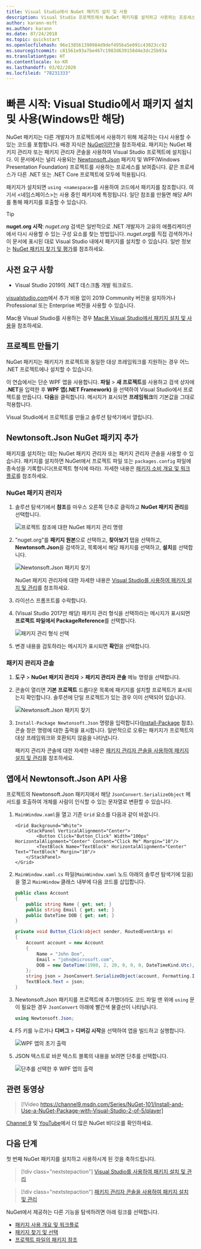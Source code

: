 ```yaml
---
title: Visual Studio에서 NuGet 패키지 설치 및 사용
description: Visual Studio 프로젝트에서 NuGet 패키지를 설치하고 사용하는 프로세스에 대한 연습 자습서입니다.
author: karann-msft
ms.author: karann
ms.date: 07/24/2018
ms.topic: quickstart
ms.openlocfilehash: 96e138561390984d9def495ba5e091c43023cc92
ms.sourcegitcommit: c81561e93a7be467c1983d639158d4e3dc25b93a
ms.translationtype: HT
ms.contentlocale: ko-KR
ms.lasthandoff: 03/02/2020
ms.locfileid: "78231333"
---
```

# <a name="quickstart-install-and-use-a-package-in-visual-studio-windows-only"></a>빠른 시작: Visual Studio에서 패키지 설치 및 사용(Windows만 해당)

NuGet 패키지는 다른 개발자가 프로젝트에서 사용하기 위해 제공하는 다시 사용할 수 있는 코드를 포함합니다. 배경 지식은 [NuGet이란?](../What-is-NuGet.md)을 참조하세요. 패키지는 NuGet 패키지 관리자 또는 패키지 관리자 콘솔을 사용하여 Visual Studio 프로젝트에 설치됩니다. 이 문서에서는 널리 사용되는 [Newtonsoft.Json](https://www.nuget.org/packages/Newtonsoft.Json/) 패키지 및 WPF(Windows Presentation Foundation) 프로젝트를 사용하는 프로세스를 보여줍니다. 같은 프로세스가 다른 .NET 또는 .NET Core 프로젝트에 모두에 적용됩니다.

패키지가 설치되면 `using <namespace>`를 사용하여 코드에서 패키지를 참조합니다. 여기서 \<네임스페이스\>는 사용 중인 패키지에 특정됩니다. 일단 참조를 만들면 해당 API를 통해 패키지를 호출할 수 있습니다.

> [!Tip]
> **nuget.org 시작**: *nuget.org* 검색은 일반적으로 .NET 개발자가 고유의 애플리케이션에서 다시 사용할 수 있는 구성 요소를 찾는 방법입니다. *nuget.org*를 직접 검색하거나 이 문서에 표시된 대로 Visual Studio 내에서 패키지를 설치할 수 있습니다. 일반 정보는 [NuGet 패키지 찾기 및 평가](../consume-packages/finding-and-choosing-packages.md)를 참조하세요.

## <a name="prerequisites"></a>사전 요구 사항

- Visual Studio 2019의 .NET 데스크톱 개발 워크로드.

[visualstudio.com](https://www.visualstudio.com/)에서 추가 비용 없이 2019 Community 버전을 설치하거나 Professional 또는 Enterprise 버전을 사용할 수 있습니다.

Mac용 Visual Studio를 사용하는 경우 [Mac용 Visual Studio에서 패키지 설치 및 사용](install-and-use-a-package-in-visual-studio-mac.md)을 참조하세요.

## <a name="create-a-project"></a>프로젝트 만들기

NuGet 패키지는 패키지가 프로젝트와 동일한 대상 프레임워크를 지원하는 경우 어느 .NET 프로젝트에나 설치할 수 있습니다.

이 연습에서는 단순 WPF 앱을 사용합니다. **파일** > **새 프로젝트**를 사용하고 검색 상자에 **.NET**을 입력한 후 **WPF 앱(.NET Framework)** 을 선택하여 Visual Studio에서 프로젝트를 만듭니다. **다음**을 클릭합니다. 메시지가 표시되면 **프레임워크**의 기본값을 그대로 적용합니다.

Visual Studio에서 프로젝트를 만들고 솔루션 탐색기에서 열립니다.

## <a name="add-the-newtonsoftjson-nuget-package"></a>Newtonsoft.Json NuGet 패키지 추가

패키지를 설치하는 데는 NuGet 패키지 관리자 또는 패키지 관리자 콘솔을 사용할 수 있습니다. 패키지를 설치하면 NuGet에서 프로젝트 파일 또는 `packages.config` 파일에 종속성을 기록합니다(프로젝트 형식에 따라). 자세한 내용은 [패키지 소비 개요 및 워크플로](../consume-packages/Overview-and-Workflow.md)를 참조하세요.

### <a name="nuget-package-manager"></a>NuGet 패키지 관리자

1. 솔루션 탐색기에서 **참조**를 마우스 오른쪽 단추로 클릭하고 **NuGet 패키지 관리**를 선택합니다.

    ![프로젝트 참조에 대한 NuGet 패키지 관리 명령](media/QS_Use-02-ManageNuGetPackages.png)

1. "nuget.org"를 **패키지 원본**으로 선택하고, **찾아보기** 탭을 선택하고, **Newtonsoft.Json**을 검색하고, 목록에서 해당 패키지를 선택하고, **설치**를 선택합니다.

    ![Newtonsoft.Json 패키지 찾기](media/QS_Use-03-NewtonsoftJson.png)

    NuGet 패키지 관리자에 대한 자세한 내용은 [Visual Studio를 사용하여 패키지 설치 및 관리](../consume-packages/install-use-packages-visual-studio.md)를 참조하세요.

1. 라이선스 프롬프트를 수락합니다.

1. (Visual Studio 2017만 해당) 패키지 관리 형식을 선택하라는 메시지가 표시되면 **프로젝트 파일에서 PackageReference**를 선택합니다.

    ![패키지 관리 형식 선택](media/QS_Use-03b-SelectFormat.png)

1. 변경 내용을 검토하라는 메시지가 표시되면 **확인**을 선택합니다.

### <a name="package-manager-console"></a>패키지 관리자 콘솔

1. **도구** > **NuGet 패키지 관리자** > **패키지 관리자 콘솔** 메뉴 명령을 선택합니다.

1. 콘솔이 열리면 **기본 프로젝트** 드롭다운 목록에 패키지를 설치할 프로젝트가 표시되는지 확인합니다. 솔루션에 단일 프로젝트가 있는 경우 이미 선택되어 있습니다.

    ![Newtonsoft.Json 패키지 찾기](media/QS_Use-08-Console1.png)

1. `Install-Package Newtonsoft.Json` 명령을 입력합니다([Install-Package](../reference/ps-reference/ps-ref-install-package.md) 참조). 콘솔 창은 명령에 대한 출력을 표시합니다. 일반적으로 오류는 패키지가 프로젝트의 대상 프레임워크와 호환되지 않음을 나타냅니다.

   패키지 관리자 콘솔에 대한 자세한 내용은 [패키지 관리자 콘솔을 사용하여 패키지 설치 및 관리](../consume-packages/install-use-packages-powershell.md)를 참조하세요.

## <a name="use-the-newtonsoftjson-api-in-the-app"></a>앱에서 Newtonsoft.Json API 사용

프로젝트의 Newtonsoft.Json 패키지에서 해당 `JsonConvert.SerializeObject` 메서드를 호출하여 개체를 사람이 인식할 수 있는 문자열로 변환할 수 있습니다.

1. `MainWindow.xaml`을 열고 기존 `Grid` 요소를 다음과 같이 바꿉니다.

    ```xaml
    <Grid Background="White">
        <StackPanel VerticalAlignment="Center">
            <Button Click="Button_Click" Width="100px" HorizontalAlignment="Center" Content="Click Me" Margin="10"/>
            <TextBlock Name="TextBlock" HorizontalAlignment="Center" Text="TextBlock" Margin="10"/>
        </StackPanel>
    </Grid>
    ```

1. `MainWindow.xaml.cs` 파일(`MainWindow.xaml` 노드 아래의 솔루션 탐색기에 있음)을 열고 `MainWindow` 클래스 내부에 다음 코드를 삽입합니다.

    ```cs
    public class Account
    {
        public string Name { get; set; }
        public string Email { get; set; }
        public DateTime DOB { get; set; }
    }

    private void Button_Click(object sender, RoutedEventArgs e)
    {
        Account account = new Account
        {
            Name = "John Doe",
            Email = "john@microsoft.com",
            DOB = new DateTime(1980, 2, 20, 0, 0, 0, DateTimeKind.Utc),
        };
        string json = JsonConvert.SerializeObject(account, Formatting.Indented);
        TextBlock.Text = json;
    }
    ```

1. Newtonsoft.Json 패키지를 프로젝트에 추가했더라도 코드 파일 맨 위에 `using` 문이 필요한 경우 `JsonConvert` 아래에 빨간색 물결선이 나타납니다.

    ```cs
    using Newtonsoft.Json;
    ```

1. F5 키를 누르거나 **디버그** > **디버깅 시작**을 선택하여 앱을 빌드하고 실행합니다.

    ![WPF 앱의 초기 출력](media/QS_Use-06-AppStart.png)

1. JSON 텍스트로 바꾼 텍스트 블록의 내용을 보려면 단추를 선택합니다.

    ![단추를 선택한 후 WPF 앱의 출력](media/QS_Use-07-AppEnd.png)

## <a name="related-video"></a>관련 동영상

> [!Video https://channel9.msdn.com/Series/NuGet-101/Install-and-Use-a-NuGet-Package-with-Visual-Studio-2-of-5/player]

[Channel 9](https://channel9.msdn.com/Series/NuGet-101) 및 [YouTube](https://www.youtube.com/playlist?list=PLdo4fOcmZ0oVLvfkFk8O9h6v2Dcdh2bh_)에서 더 많은 NuGet 비디오를 확인하세요.

## <a name="next-steps"></a>다음 단계

첫 번째 NuGet 패키지를 설치하고 사용하시게 된 것을 축하드립니다.

> [!div class="nextstepaction"]
> [Visual Studio를 사용하여 패키지 설치 및 관리](../consume-packages/install-use-packages-visual-studio.md)

> [!div class="nextstepaction"]
> [패키지 관리자 콘솔을 사용하여 패키지 설치 및 관리](../consume-packages/install-use-packages-powershell.md)

NuGet에서 제공하는 다른 기능을 탐색하려면 아래 링크를 선택합니다.

- [패키지 사용 개요 및 워크플로](../consume-packages/overview-and-workflow.md)
- [패키지 찾기 및 선택](../consume-packages/finding-and-choosing-packages.md)
- [프로젝트 파일의 패키지 참조](../consume-packages/package-references-in-project-files.md)
